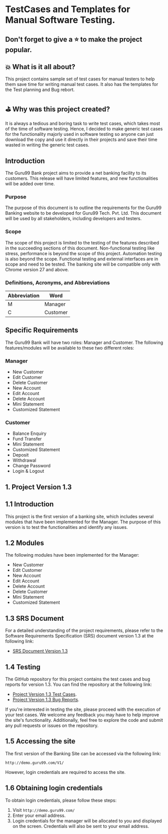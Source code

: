 # TestCases and Templates for Manual Software Testing.
## Don't forget to give a :star: to make the project popular. 

## :boom: What is it all about?
This project contains sample set of test cases for manual testers to help them save time for writing manual test cases. It also has the templates for the Test planning and Bug rebort.

## :golf: Why was this project created?
It is always a tedious and boring task to write test cases, which takes most of the time of software testing. Hence, I decided to make generic test cases for the functionality majorly used in software testing so anyone can just download the copy and use it directly in their projects and save their time wasted in writing the generic test cases.
## Introduction

The Guru99 Bank project aims to provide a net banking facility to its customers. This release will have limited features, and new functionalities will be added over time.

### Purpose

The purpose of this document is to outline the requirements for the Guru99 Banking website to be developed for Guru99 Tech. Pvt. Ltd. This document will be used by all stakeholders, including developers and testers.

### Scope

The scope of this project is limited to the testing of the features described in the succeeding sections of this document. Non-functional testing like stress, performance is beyond the scope of this project. Automation testing is also beyond the scope. Functional testing and external interfaces are in scope and need to be tested. The banking site will be compatible only with Chrome version 27 and above.

### Definitions, Acronyms, and Abbreviations

Abbreviation | Word
--- | ---
M | Manager
C | Customer

## Specific Requirements

The Guru99 Bank will have two roles: Manager and Customer. The following features/modules will be available to these two different roles:

### Manager

- New Customer
- Edit Customer
- Delete Customer
- New Account
- Edit Account
- Delete Account
- Mini Statement
- Customized Statement

### Customer

- Balance Enquiry
- Fund Transfer
- Mini Statement
- Customized Statement
- Deposit
- Withdrawal
- Change Password
- Login & Logout

## 1. Project Version 1.3

## 1.1 Introduction

This project is the first version of a banking site, which includes several modules that have been implemented for the Manager. The purpose of this version is to test the functionalities and identify any issues.

## 1.2 Modules

The following modules have been implemented for the Manager:

- New Customer
- Edit Customer
- New Account
- Edit Account
- Delete Account
- Delete Customer
- Mini Statement
- Customized Statement

## 1.3 SRS Document

For a detailed understanding of the project requirements, please refer to the Software Requirements Specification (SRS) document version 1.3 at the following link: 
- [SRS Document Version 1.3](https://docs.google.com/document/d/1rPW5DV82VJT6vtA1VDSrfxaCBuAduxW0zb1yfTh_VMk/edit)

## 1.4 Testing

The GitHub repository for this project contains the test cases and bug reports for version 1.3. You can find the repository at the following link: 
- [Project Version 1.3 Test Cases](https://github.com/remonagayby/guru99-gtpl-bank/tree/main/Project%20Version%201.3/01_Test%20Cases).
- [Project Version 1.3 Bug Reports](https://github.com/remonagayby/guru99-gtpl-bank/tree/main/Project%20Version%201.3/02_Bug%20Reports).

If you're interested in testing the site, please proceed with the execution of your test cases. We welcome any feedback you may have to help improve the site's functionality. Additionally, feel free to explore the code and submit any pull requests or issues on the repository.

## 1.5 Accessing the site

The first version of the Banking Site can be accessed via the following link:
```
http://demo.guru99.com/V1/
```
However, login credentials are required to access the site.

## 1.6 Obtaining login credentials

To obtain login credentials, please follow these steps:

1. Visit ```http://demo.guru99.com/```
2. Enter your email address.
3. Login credentials for the manager will be allocated to you and displayed on the screen. Credentials will also be sent to your email address.
